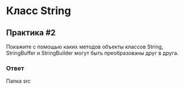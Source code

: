 # Класс String

## Практика #2

Покажите с помощью каких методов объекты классов String, StringBuffer и StringBuilder могут быть преобразованы друг в друга.

### Ответ

Папка src